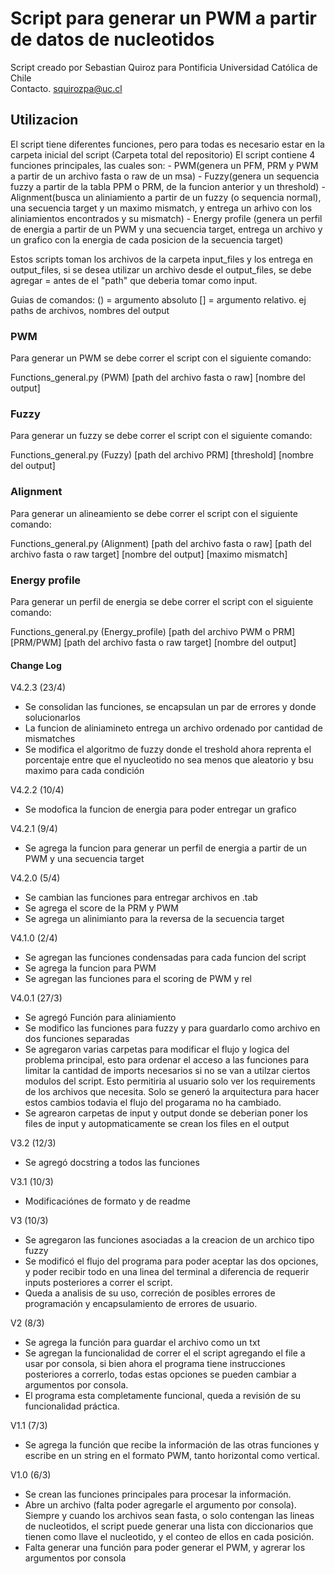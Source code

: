 # Script para generar un PWM a partir de datos de nucleotidos  

Script creado por Sebastian Quiroz para Pontificia Universidad Católica de Chile  
Contacto. <squirozpa@uc.cl>

## Utilizacion

El script tiene diferentes funciones, pero para todas es necesario estar en la carpeta inicial del script (Carpeta total del repositorio)
El script contiene 4 funciones principales, las cuales son:
    - PWM(genera un PFM, PRM y PWM a partir de un archivo fasta o raw de un msa)
    - Fuzzy(genera un sequencia fuzzy a partir de la tabla PPM o PRM, de la funcion anterior y un threshold)
    - Alignment(busca un aliniamiento a partir de un fuzzy (o sequencia normal), una secuencia target y un maximo mismatch, y entrega un arhivo con los aliniamientos encontrados y su mismatch)
    - Energy profile (genera un perfil de energia a partir de un PWM y una secuencia target, entrega un archivo y un grafico con la energia de cada posicion de la secuencia target)

Estos scripts toman los archivos de la carpeta input_files y los entrega en output_files, si se desea utilizar un archivo desde el output_files, se debe agregar = antes de el "path" que deberia tomar como input.

Guias de comandos:
() = argumento absoluto
[] = argumento relativo. ej paths de archivos, nombres del output

### PWM

Para generar un PWM se debe correr el script con el siguiente comando:

Functions_general.py (PWM) [path del archivo fasta o raw] [nombre del output]

### Fuzzy

Para generar un fuzzy se debe correr el script con el siguiente comando:

Functions_general.py (Fuzzy) [path del archivo PRM] [threshold] [nombre del output]

### Alignment

Para generar un alineamiento se debe correr el script con el siguiente comando:

Functions_general.py (Alignment) [path del archivo fasta o raw] [path del archivo fasta o raw target] [nombre del output] [maximo mismatch]

### Energy profile

Para generar un perfil de energia se debe correr el script con el siguiente comando:

Functions_general.py (Energy_profile) [path del archivo PWM o PRM] [PRM/PWM] [path del archivo fasta o raw target] [nombre del output]

#### Change Log

V4.2.3 (23/4)

- Se consolidan las funciones, se encapsulan un par de errores y donde solucionarlos
- La funcion de aliniamineto entrega un archivo ordenado por cantidad de mismatches
- Se modifica el algoritmo de fuzzy donde el treshold ahora reprenta el porcentaje entre que el nyucleotido no sea menos que aleatorio y bsu maximo para cada condición

V4.2.2 (10/4)

- Se modofica la funcion de energia para poder entregar un grafico

V4.2.1 (9/4)

- Se agrega la funcion para generar un perfil de energia a partir de un PWM y una secuencia target

V4.2.0 (5/4)

- Se cambian las funciones para entregar archivos en .tab
- Se agrega el score de la PRM y PWM
- Se agrega un alinimianto para la reversa de la secuencia target

V4.1.0 (2/4)

- Se agregan las funciones condensadas para cada funcion del script
- Se agrega la funcion para PWM
- Se agregan las funciones para el scoring de PWM y rel

V4.0.1 (27/3)

- Se agregó Función para aliniamiento
- Se modifico las funciones para fuzzy y para guardarlo como archivo en dos funciones separadas
- Se agregaron varias carpetas para modificar el flujo y logica del problema principal, esto para ordenar el acceso a las funciones para limitar la cantidad de imports necesarios
si no se van a utilzar ciertos modulos del script. Esto permitiria al usuario solo ver los requirements de los archivos que necesita. Solo se generó la arquitectura para hacer estos cambios todavia el flujo del progarama no ha cambiado.
- Se agrearon carpetas de input y output donde se deberian poner los files de input y autopmaticamente se crean los files en el output

V3.2 (12/3)

- Se agregó docstring a todos las funciones

V3.1 (10/3)  

- Modificaciónes de formato y de readme  

V3 (10/3)

- Se agregaron las funciones asociadas a la creacion de un archico tipo fuzzy  
- Se modificó el flujo del programa para poder aceptar las dos opciones, y poder recibir todo en una linea del terminal a diferencia de requerir inputs posteriores a correr el script.
- Queda a analisis de su uso, correción de posibles errores de programación y encapsulamiento de errores de usuario.  

V2 (8/3)  

- Se agrega la función para guardar el archivo como un txt  
- Se agregan la funcionalidad de correr el el script agregando el file a usar por consola, si bien ahora el programa tiene instrucciones posteriores a correrlo, todas estas opciones se pueden cambiar a argumentos por consola.  
- El programa esta completamente funcional, queda a revisión de su funcionalidad práctica.

V1.1 (7/3)  

- Se agrega la función que recibe la información de las otras funciones y escribe en un string en el formato PWM, tanto horizontal como vertical.

V1.0 (6/3)  

- Se crean las funciones principales para procesar la información.
- Abre un archivo (falta poder agregarle el argumento por consola). Siempre y cuando los archivos sean fasta, o solo contengan las lineas de nucleotidos, el script puede generar una lista con diccionarios que tienen como llave el nucleotido, y el conteo de ellos en cada posición.
- Falta generar una función para poder generar el PWM, y agrerar los argumentos por consola
